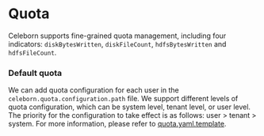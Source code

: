 # Quota
Celeborn supports fine-grained quota management, including four indicators: `diskBytesWritten`,
`diskFileCount`, `hdfsBytesWritten` and `hdfsFileCount`.

### Default quota
We can add quota configuration for each user in the `celeborn.quota.configuration.path` file.
We support different levels of quota configuration, which can be system level, tenant level, or user level.
The priority for the configuration to take effect is as follows: user > tenant > system.
For more information, please refer to [quota.yaml.template](../conf/quota.yaml.template).